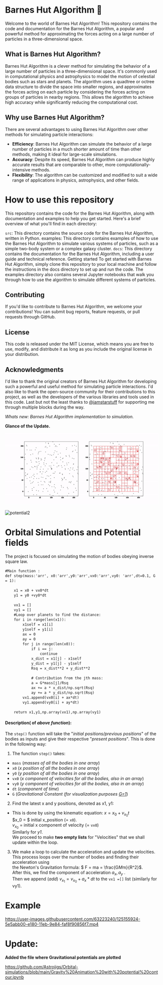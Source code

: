 
# Barnes Hut Algorithm 🤖
Welcome to the world of Barnes Hut Algorithm! This repository contains the code and documentation for the Barnes Hut Algorithm, a popular and powerful method for approximating the forces acting on a large number of particles in a three-dimensional space.

## What is Barnes Hut Algorithm?
Barnes Hut Algorithm is a clever method for simulating the behavior of a large number of particles in a three-dimensional space. It's commonly used in computational physics and astrophysics to model the motion of celestial bodies such as stars and planets. The algorithm uses a quadtree or octree data structure to divide the space into smaller regions, and approximates the forces acting on each particle by considering the forces acting on groups of particles in nearby regions. This allows the algorithm to achieve high accuracy while significantly reducing the computational cost.

## Why use Barnes Hut Algorithm?
There are several advantages to using Barnes Hut Algorithm over other methods for simulating particle interactions:

* **Efficiency**: Barnes Hut Algorithm can simulate the behavior of a large number of particles in a much shorter amount of time than other methods, making it ideal for large-scale simulations.
* **Accuracy**: Despite its speed, Barnes Hut Algorithm can produce highly accurate results that are comparable to other, more computationally-intensive methods.
* **Flexibility**: The algorithm can be customized and modified to suit a wide range of applications in physics, astrophysics, and other fields.

# How to use this repository
This repository contains the code for the Barnes Hut Algorithm, along with documentation and examples to help you get started. Here's a brief overview of what you'll find in each directory:

`src`: This directory contains the source code for the Barnes Hut Algorithm, written in Python.
examples: This directory contains examples of how to use the Barnes Hut Algorithm to simulate various systems of particles, such as a simple two-body system or a complex galaxy cluster.
`docs`: This directory contains the documentation for the Barnes Hut Algorithm, including a user guide and technical reference.
Getting started
To get started with Barnes Hut Algorithm, simply clone this repository to your local machine and follow the instructions in the docs directory to set up and run the code. The examples directory also contains several Jupyter notebooks that walk you through how to use the algorithm to simulate different systems of particles.

## Contributing
If you'd like to contribute to Barnes Hut Algorithm, we welcome your contributions! You can submit bug reports, feature requests, or pull requests through GitHub.

## License
This code is released under the MIT License, which means you are free to use, modify, and distribute it as long as you include the original license in your distribution.

## Acknowledgments
I'd like to thank the original creators of Barnes Hut Algorithm for developing such a powerful and useful method for simulating particle interactions. I'd also like to thank the open-source community for their contributions to this project, as well as the developers of the various libraries and tools used in this code. Last but not the least thanks to [@iamstarstuff](https://github.com/iamstarstuff) for supporting me through multiple blocks during the way.

*Whats new: Barnes Hut Algorithm implementation to simulation.*

**Glance of the Update.**

![dual_display_quadtree](https://github.com/Astrojigs/Orbital-simulations/blob/main/Outputs/GIF/Barnes_hut_dual_gif.gif)

![potential2](https://user-images.githubusercontent.com/63223240/129400476-a19e9813-5a4c-4e5e-918f-af313ea31a9d.gif)




# Orbital Simulations and Potential fields
The project is focused on simulating the motion of bodies obeying inverse square law.




```
#Main function :
def step(mass:'arr', x0:'arr',y0:'arr',vx0:'arr',vy0: 'arr',dt=0.1, G = 1):

    x1 = x0 + vx0*dt
    y1 = y0 +vy0*dt

    vx1 = []
    vy1 = []
    #Loop over planets to find the distance:
    for i in range(len(x1)):
        x1self = x1[i]
        y1self = y1[i]
        ax = 0
        ay = 0
        for j in range(len(x0)):
            if i == j:
                continue
            x_dist = x1[j] - x1self
            y_dist = y1[j] - y1self
            Rsq = x_dist**2 + y_dist**2

            # Contribution from the jth mass:
            a = G*mass[j]/Rsq
            ax += a * x_dist/np.sqrt(Rsq)
            ay += a * y_dist/np.sqrt(Rsq)
        vx1.append(vx0[i] + ax*dt)
        vy1.append(vy0[i] + ay*dt)

    return x1,y1,np.array(vx1),np.array(vy1)
```
#### Description( of *above function*):

The `step()` function will take the "*initial positions/previous positions*" of the bodies as inputs and give their respective "*present positions*". This is done in the following way:
1) The function `step()` takes:
- `mass` (*masses of all the bodies in one array*)
- `x0` (*x position of all the bodies in one array*)
- `y0` (*y position of all the bodies in one array*)
- `vx0` (*x component of velocities for all the bodies, also in an array*)
- `vy0` (*y component of velocities for all the bodies, also in an array*)
- `dt` (*component of time*)
- `G` (*Gravitational Constant (for visualization purposes <u>G=1</u>*)

2) Find the latest x and y positions, denoted as x1, y1:
- This is done by using the kinematic equation: $x = x_0 + v_{x_0}t$ <br> $x_0 = $ initial x_position (= `x0`). <br>$v_{x_0}$ = initial x component of velocity (= `vx0`) <br> Similarly for *y1*. <br> We proceed to make **two empty lists** for "Velocities" that we shall update within the loop.

3) We make a loop to calculate the acceleration and update the velocities. This process loops over the number of bodies and finding their acceleration using <br>the Newton's Gravitation formula: $ F = ma = \frac{G*M*m}{R^2}$. <br> After this, we find the component of acceleration $a_x, a_y$ .<br> Then we append (*add*) $v_{x_1} = v_{x_0} + a_x*dt$ to the `vx1 =[]` list (similarly for vy1).




# Example

https://user-images.githubusercontent.com/63223240/125155924-5e5abb00-e180-11eb-9e84-faf8f90856f7.mp4


# Update:
**Added the file where Gravitational potentials are plotted**

https://github.com/Astrojigs/Orbital-simulations/blob/main/Gravity%20Animation%20with%20potential%20contour.ipynb
